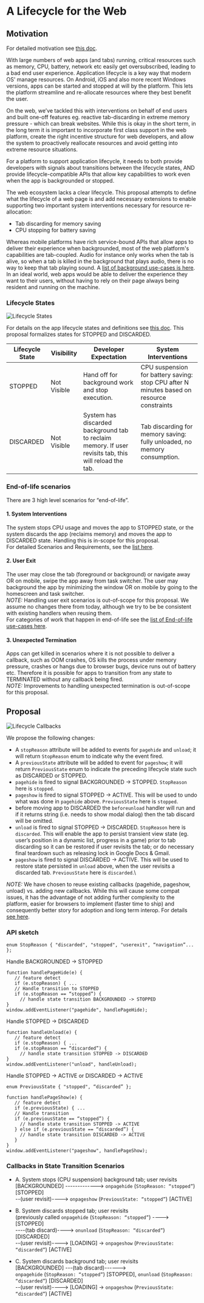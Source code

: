 # A Lifecycle for the Web
## Motivation
For detailed motivation see [this doc](https://docs.google.com/document/d/1UuS6ff4Fd4igZgL50LDS8MeROVrOfkN13RbiP2nTT9I/edit#).

With large numbers of web apps (and tabs) running, critical resources such as memory, CPU, battery, network etc easily get oversubscribed, leading to a bad end user experience.
Application lifecycle is a key way that modern OS' manage resources. On Android, iOS and also more recent Windows versions, apps can be started and stopped at will by the platform. This lets the platform streamline and re-allocate resources where they best benefit the user.

On the web, we’ve tackled this with interventions on behalf of end users and built one-off features eg. reactive tab-discarding in extreme memory pressure - which can break websites. 
While this is okay in the short term, in the long term it is important to incorporate first class support in the web platform, create the right incentive structure for web developers, and allow the system to proactively reallocate resources and avoid getting into extreme resource situations.

For a platform to support application lifecycle, it needs to both provide developers with signals about transitions between the lifecycle states, AND provide lifecycle-compatible APIs that allow key capabilities to work even when the app is backgrounded or stopped.

The web ecosystem lacks a clear lifecycle. This proposal attempts to define what the lifecycle of a web page is and add necessary extensions to enable supporting two important system interventions necessary for resource re-allocation:
* Tab discarding for memory saving
* CPU stopping for battery saving

Whereas mobile platforms have rich service-bound APIs that allow apps to deliver their experience when backgrounded, most of the web platform's capabilities are tab-coupled. Audio for instance only works when the tab is alive, so when a tab is killed in the background that plays audio, there is no way to keep that tab playing sound. A [list of background use-cases is here](https://docs.google.com/document/d/1UuS6ff4Fd4igZgL50LDS8MeROVrOfkN13RbiP2nTT9I/edit#heading=h.5kyzj3e4880y). In an ideal world, web apps would be able to deliver the experience they want to their users, without having to rely on their page always being resident and running on the machine.

### Lifecycle States
![Lifecycle States](https://github.com/spanicker/web-lifecycle/blob/master/LifecycleStates.png)

For details on the app lifecycle states and definitions see [this doc](https://docs.google.com/document/d/1UuS6ff4Fd4igZgL50LDS8MeROVrOfkN13RbiP2nTT9I/edit#heading=h.edtdhepwctwy).
This proposal formalizes states for STOPPED and DISCARDED.

Lifecycle State | Visibility | Developer Expectation | System Interventions
--------------- | ---------- | --------------------- | --------------------
STOPPED | Not Visible | Hand off for background work and stop execution. | CPU suspension for battery saving: stop CPU after N minutes based on resource constraints
DISCARDED | Not Visible | System has discarded background tab to reclaim memory. If user revisits tab, this will reload the tab. | Tab discarding for memory saving: fully unloaded, no memory consumption.

### End-of-life scenarios
There are 3 high level scenarios for “end-of-life”.
#### 1. System Interventions
The system stops CPU usage and moves the app to STOPPED state, or the system discards the app (reclaims memory) and moves the app to DISCARDED state.  Handling this is in-scope for this proposal.\
For detailed Scenarios and Requirements, see the [list here](https://docs.google.com/document/d/1UuS6ff4Fd4igZgL50LDS8MeROVrOfkN13RbiP2nTT9I/edit#heading=h.rsruvllnv993).
#### 2. User Exit
The user may close the tab (foreground or background) or navigate away OR on mobile, swipe the app away from task switcher. The user may background the app by minimizing the window OR on mobile by going to the homescreen and task switcher.\
*NOTE:* Handling user exit scenarios is out-of-scope for this proposal. We assume no changes there from today, although we try to be be consistent with existing handlers when reusing them.\
For categories of work that happen in end-of-life see the [list of End-of-life use-cases here](https://docs.google.com/document/d/1UuS6ff4Fd4igZgL50LDS8MeROVrOfkN13RbiP2nTT9I/edit#heading=h.qftifuoc2315).
#### 3. Unexpected Termination
Apps can get killed in scenarios where it is not possible to deliver a callback, such as OOM crashes, OS kills the process under memory pressure, crashes or hangs due to browser bugs, device runs out of battery etc. Therefore it is possible for apps to transition from any state to TERMINATED without any callback being fired.\
*NOTE:* Improvements to handling unexpected termination is out-of-scope for this proposal.

## Proposal
![Lifecycle Callbacks](https://github.com/spanicker/web-lifecycle/blob/master/LifecycleCallbacks.png)

We propose the following changes:
* A `stopReason` attribute will be added to events for `pagehide` and `unload`; it will return `StopReason` enum to indicate why the event fired. 
* A `previousState` attribute will be added to event for `pageshow`; it will return `PreviousState` enum to indicate the preceding lifecycle state such as DISCARDED or STOPPED.
* `pagehide` is fired to signal BACKGROUNDED -> STOPPED. `StopReason` here is `stopped`.
* `pageshow` is fired to signal STOPPED -> ACTIVE. This will be used to undo what was done in `pagehide` above. `PreviousState` here is `stopped`.
* before moving app to DISCARDED the `beforeunload` handler will run and if it returns string (i.e. needs to show modal dialog) then the tab discard will be omitted.
* `unload` is fired to signal STOPPED -> DISCARDED. `StopReason` here is `discarded`. This will enable the app to persist transient view state (eg. user’s position in a dynamic list, progress in a game) prior to tab discarding so it can be restored if user revisits the tab; or do necessary final teardown such as releasing lock in Google Docs & Gmail.
* `pageshow` is fired to signal DISCARDED -> ACTIVE. This will be used to restore state persisted in `unload` above, when the user revisits a discarded tab. `PreviousState` here is `discarded`.\

*NOTE:* We have chosen to reuse existing callbacks (pagehide, pageshow, unload) vs. adding new callbacks. While this will cause some compat issues, it has the advantage of not adding further complexity to the platform, easier for browsers to implement (faster time to ship) and consequently better story for adoption and long term interop. For details [see here](https://docs.google.com/document/d/1UuS6ff4Fd4igZgL50LDS8MeROVrOfkN13RbiP2nTT9I/edit#heading=h.9tbw6aj3tl04).

### API sketch
```
enum StopReason { "discarded", "stopped", "userexit", “navigation”... };
```
Handle BACKGROUNDED -> STOPPED
```
function handlePageHide(e) {
   // feature detect
   if (e.stopReason) { ...
   // Handle transition to STOPPED
   if (e.stopReason == “stopped”) {
     // handle state transition BACKGROUNDED -> STOPPED
}
window.addEventListener("pagehide", handlePageHide);
```
Handle STOPPED -> DISCARDED
```
function handleUnload(e) {
   // feature detect
   if (e.stopReason) { ...
   if (e.stopReason == “discarded”) {
     // handle state transition STOPPED -> DISCARDED
}
window.addEventListener("unload", handleUnload);
```
Handle STOPPED -> ACTIVE or DISCARDED -> ACTIVE
```
enum PreviousState { "stopped", “discarded” };

function handlePageShow(e) {
   // feature detect
   if (e.previousState) { ...
   // Handle transition
   if (e.previousState == “stopped”) {
     // handle state transition STOPPED -> ACTIVE
   } else if (e.previousState == “discarded”) {
     // handle state transition DISCARDED -> ACTIVE
   }
}
window.addEventListener("pageshow", handlePageShow);
```
### Callbacks in State Transition Scenarios
* A. System stops (CPU suspension) background tab; user revisits\
[BACKGROUNDED] -------------> `onpagehide` (`StopReason: “stopped”`) [STOPPED]\
--(user revisit)----> `onpageshow` (`PreviousState: “stopped”`) [ACTIVE]

* B. System discards stopped tab; user revisits\
(previously called `onpagehide` (`StopReason: “stopped”`) ----> [STOPPED]\
----(tab discard)----> `onunload` (`StopReason: “discarded”`) [DISCARDED]\
--(user revisit)----> [LOADING] -> `onpageshow` (`PreviousState: “discarded”`) [ACTIVE]

* C. System discards background tab; user revisits\
[BACKGROUNDED] ---(tab discard)------>\
`onpagehide` (`StopReason: “stopped”`) [STOPPED], `onunload` (`StopReason: “discarded”`) [DISCARDED]\
--(user revisit)----> [LOADING] -> `onpageshow` (`PreviousState: “discarded”`) [ACTIVE]
